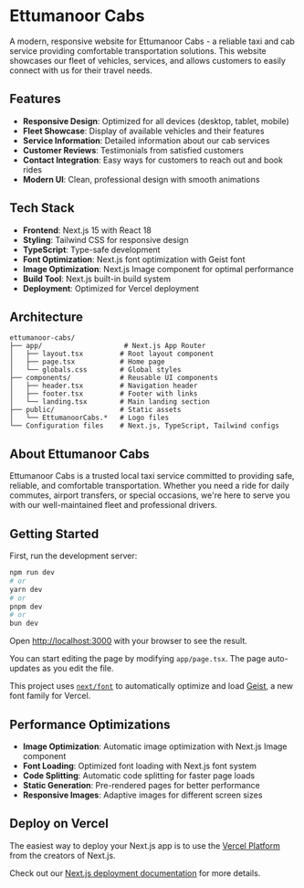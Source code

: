 # Ettumanoor Cabs

A modern, responsive website for Ettumanoor Cabs - a reliable taxi and cab service providing comfortable transportation solutions. This website showcases our fleet of vehicles, services, and allows customers to easily connect with us for their travel needs.

## Features

- **Responsive Design**: Optimized for all devices (desktop, tablet, mobile)
- **Fleet Showcase**: Display of available vehicles and their features
- **Service Information**: Detailed information about our cab services
- **Customer Reviews**: Testimonials from satisfied customers
- **Contact Integration**: Easy ways for customers to reach out and book rides
- **Modern UI**: Clean, professional design with smooth animations

## Tech Stack

- **Frontend**: Next.js 15 with React 18
- **Styling**: Tailwind CSS for responsive design
- **TypeScript**: Type-safe development
- **Font Optimization**: Next.js font optimization with Geist font
- **Image Optimization**: Next.js Image component for optimal performance
- **Build Tool**: Next.js built-in build system
- **Deployment**: Optimized for Vercel deployment

## Architecture

```
ettumanoor-cabs/
├── app/                    # Next.js App Router
│   ├── layout.tsx         # Root layout component
│   ├── page.tsx           # Home page
│   └── globals.css        # Global styles
├── components/            # Reusable UI components
│   ├── header.tsx         # Navigation header
│   ├── footer.tsx         # Footer with links
│   └── landing.tsx        # Main landing section
├── public/                # Static assets
│   └── EttumanoorCabs.*   # Logo files
└── Configuration files    # Next.js, TypeScript, Tailwind configs
```

## About Ettumanoor Cabs

Ettumanoor Cabs is a trusted local taxi service committed to providing safe, reliable, and comfortable transportation. Whether you need a ride for daily commutes, airport transfers, or special occasions, we're here to serve you with our well-maintained fleet and professional drivers.

## Getting Started

First, run the development server:

```bash
npm run dev
# or
yarn dev
# or
pnpm dev
# or
bun dev
```

Open [http://localhost:3000](http://localhost:3000) with your browser to see the result.

You can start editing the page by modifying `app/page.tsx`. The page auto-updates as you edit the file.

This project uses [`next/font`](https://nextjs.org/docs/app/building-your-application/optimizing/fonts) to automatically optimize and load [Geist](https://vercel.com/font), a new font family for Vercel.

## Performance Optimizations

- **Image Optimization**: Automatic image optimization with Next.js Image component
- **Font Loading**: Optimized font loading with Next.js font system
- **Code Splitting**: Automatic code splitting for faster page loads
- **Static Generation**: Pre-rendered pages for better performance
- **Responsive Images**: Adaptive images for different screen sizes

## Deploy on Vercel

The easiest way to deploy your Next.js app is to use the [Vercel Platform](https://vercel.com/new?utm_medium=default-template&filter=next.js&utm_source=create-next-app&utm_campaign=create-next-app-readme) from the creators of Next.js.

Check out our [Next.js deployment documentation](https://nextjs.org/docs/app/building-your-application/deploying) for more details.
